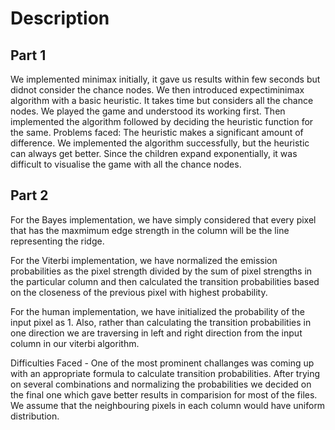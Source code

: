# Description

## Part 1
We implemented minimax initially, it gave us results within few seconds but didnot consider the chance nodes.
We then introduced expectiminimax algorithm with a basic heuristic. It takes time but considers all the chance nodes.
We played the game and understood its working first. Then implemented the algorithm followed by deciding the heuristic function for the same.
Problems faced:
The heuristic makes a significant amount of difference. We implemented the algorithm successfully, but the heuristic can always get better.
Since the children expand exponentially, it was difficult to visualise the game with all the chance nodes.



## Part 2

For the Bayes implementation, we have simply considered that every pixel that has the maxmimum edge strength in the column will be the line representing the ridge.

For the Viterbi implementation, we have normalized the emission probabilities as the pixel strength divided by the sum of pixel strengths in the particular column and then calculated the transition probabilities based on the closeness of the previous pixel with highest probability.

For the human implementation, we have initialized the probability of the input pixel as 1. Also, rather than calculating the transition probabilities in one direction we are traversing in left and right direction from the input column in our viterbi algorithm.

Difficulties Faced -
One of the most prominent challanges was coming up with an appropriate formula to calculate transition probabilities. After trying on several combinations and normalizing the probabilities we decided on the final one which gave better results in comparision for most of the files. We assume that the neighbouring pixels in each column would have uniform distribution.
